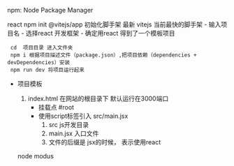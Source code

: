 npm:  Node Package Manager

react 
     npm init @vitejs/app   初始化脚手架   最新
     vitejs 当前最快的脚手架
     - 输入项目名
     - 选择react 开发框架
     - 确定用react
     得到了一个模板项目


     cd  项目目录 进入文件夹
     npm i 根据项目描述文件（package.json）,把项目依赖（dependencies + devDependencies）安装
     npm run dev 将项目运行起来

- 项目模板
    1. index.html 在网站的根目录下  默认运行在3000端口
        - 挂载点 #root
        - 使用script标签引入 src/main.jsx
            1. src   js开发目录
            2. main.jsx 入口文件
            3. 文件的后缀是 jsx的时候， 表示使用react
            
     node modus
